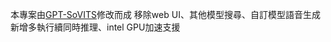 本專案由[GPT-SoVITS](https://github.com/RVC-Boss/GPT-SoVITS/tree/main)修改而成
移除web UI、其他模型搜尋、自訂模型語音生成
新增多執行續同時推理、intel GPU加速支援
